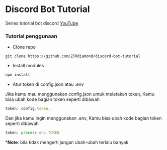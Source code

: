 # Discord Bot Tutorial
Series tutorial bot discord [YouTube](https://youtube.com/playlist?list=PLwDBhnWaq0eKYQEgfVaM2krsRBel2M11D)

### Tutorial penggunaan

- Clone repo
```
git clone https://github.com/ZTRdiamond/discord-bot-tutorial
```

- Install modules
```js
npm install
```

- Atur token di config.json atau .env

Jika kamu mau menggunakan config.json untuk meletakan token, Kamu bisa ubah kode bagian token seperti dibawah
```js
token: config.token,
```

Dan jika kamu ingin menggunakan .env, Kamu bisa ubah kode bagian token seperti dibawah
```js
token: process.env.TOKEN
```

***Note**: bila tidak mengerti jangan ubah-ubah terlalu banyak

